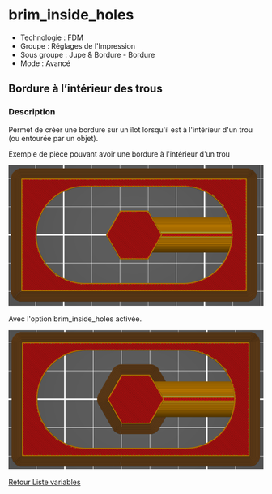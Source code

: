 # brim_inside_holes

* Technologie : FDM
* Groupe : Réglages de l'Impression
* Sous groupe : Jupe & Bordure - Bordure
* Mode : Avancé

## Bordure à l’intérieur des trous

### Description

Permet de créer une bordure sur un îlot lorsqu'il est à l'intérieur d'un trou (ou entourée par un objet).

Exemple de pièce pouvant avoir une bordure à l'intérieur d'un trou

![brim_inside_holes off](./images/brim_inside_holes/001.png)

Avec l'option brim_inside_holes activée.

![brim_inside_holes on](./images/brim_inside_holes/002.png)

[Retour Liste variables](variable_list.md)